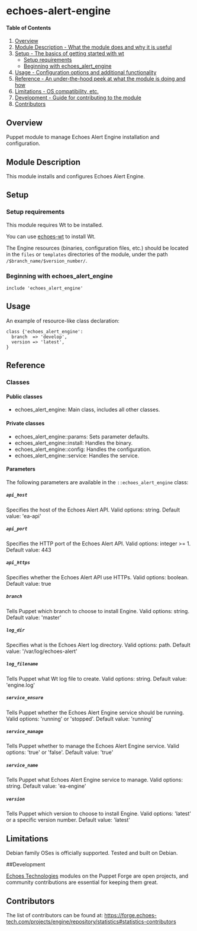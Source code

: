 # echoes-alert-engine

#### Table of Contents

1. [Overview](#overview)
2. [Module Description - What the module does and why it is useful](#module-description)
3. [Setup - The basics of getting started with wt](#setup)
    * [Setup requirements](#setup-requirements)
    * [Beginning with echoes_alert_engine](#beginning-with-echoes_alert_engine)
4. [Usage - Configuration options and additional functionality](#usage)
5. [Reference - An under-the-hood peek at what the module is doing and how](#reference)
6. [Limitations - OS compatibility, etc.](#limitations)
7. [Development - Guide for contributing to the module](#development)
8. [Contributors](#contributors)

## Overview

Puppet module to manage Echoes Alert Engine installation and configuration.

## Module Description

This module installs and configures Echoes Alert Engine.

## Setup

### Setup requirements

This module requires Wt to be installed.

You can use [echoes-wt](https://github.com/echoes-tech/puppet-wt) to install Wt.

The Engine resources (binaries, configuration files, etc.) should be located in the `files` or `templates` directories of the module, under the path `/$branch_name/$version_number/`.

### Beginning with echoes_alert_engine

```puppet
include 'echoes_alert_engine'
```

## Usage

An example of resource-like class declaration: 

```puppet
class {'echoes_alert_engine':
  branch  => 'develop',
  version => 'latest',
}
```
## Reference

### Classes

#### Public classes

* echoes_alert_engine: Main class, includes all other classes.

#### Private classes

* echoes_alert_engine::params: Sets parameter defaults.
* echoes_alert_engine::install: Handles the binary.
* echoes_alert_engine::config: Handles the configuration.
* echoes_alert_engine::service: Handles the service.

#### Parameters

The following parameters are available in the `::echoes_alert_engine` class:

##### `api_host`

Specifies the host of the Echoes Alert API. Valid options: string. Default value: 'ea-api'

##### `api_port`

Specifies the HTTP port of the Echoes Alert API. Valid options: integer >= 1. Default value: 443

##### `api_https`

Specifies whether the Echoes Alert API use HTTPs. Valid options: boolean. Default value: true

##### `branch`

Tells Puppet which branch to choose to install Engine. Valid options: string. Default value: 'master'

##### `log_dir`

Specifies what is the Echoes Alert log directory. Valid options: path. Default value: '/var/log/echoes-alert'

##### `log_filename`

Tells Puppet what Wt log file to create. Valid options: string. Default value: 'engine.log'

##### `service_ensure`

Tells Puppet whether the Echoes Alert Engine service should be running. Valid options: 'running' or 'stopped'. Default value: 'running'

##### `service_manage`

Tells Puppet whether to manage the Echoes Alert Engine service. Valid options: 'true' or 'false'. Default value: 'true'

##### `service_name`

Tells Puppet what Echoes Alert Engine service to manage. Valid options: string. Default value: 'ea-engine'

##### `version`

Tells Puppet which version to choose to install Engine. Valid options: 'latest' or a specific version number. Default value: 'latest'

## Limitations

Debian family OSes is officially supported. Tested and built on Debian.

##Development

[Echoes Technologies](https://www.echoes-tech.com) modules on the Puppet Forge are open projects, and community contributions are essential for keeping them great.

## Contributors

The list of contributors can be found at: https://forge.echoes-tech.com/projects/engine/repository/statistics#statistics-contributors

